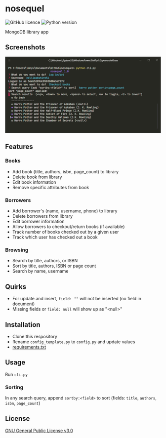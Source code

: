 # nosequel

![GitHub licence](https://img.shields.io/github/license/Ycmelon/nosequel?color=orange)
![Python version](https://img.shields.io/badge/Python-3.8-orange.svg)

MongoDB library app

## Screenshots

![Demo image](.github/demo.png)

## Features

### Books

-	Add book (title, authors, isbn, page_count) to library
-	Delete book from library 
-	Edit book information
-	Remove specific attributes from book

### Borrowers

-	Add borrower's (name, username, phone) to library 
-	Delete borrowers from library 
-	Edit borrower information 
- Allow borrowers to checkout/return books (if available)
-	Track number of books checked out by a given user
- Track which user has checked out a book

### Browsing

-	Search by title, authors, or ISBN
-	Sort by title, authors, ISBN or page count
-	Search by name, username 

## Quirks

- For update and insert, `field: ""` will not be inserted (no field in document)
- Missing fields or `field: null` will show up as "\<null\>"

## Installation

- Clone this respository
- Rename `config_template.py` to `config.py` and update values
- [requirements.txt](/requirements.txt)

## Usage

Run `cli.py`

### Sorting

In any search query, append `sortby:<field>` to sort (fields: `title`, `authors`, `isbn`, `page_count`)

## License

[GNU General Public License v3.0](https://choosealicense.com/licenses/gpl-3.0/)
